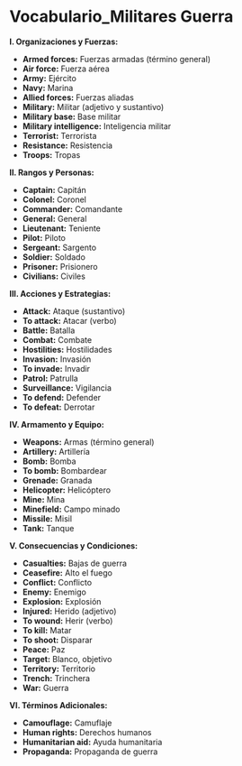 # Vocabulario_Militares Guerra



**I. Organizaciones y Fuerzas:**

*   **Armed forces:** Fuerzas armadas (término general)
*   **Air force:** Fuerza aérea
*   **Army:** Ejército
*   **Navy:** Marina
*   **Allied forces:** Fuerzas aliadas
*   **Military:** Militar (adjetivo y sustantivo)
*   **Military base:** Base militar
*   **Military intelligence:** Inteligencia militar
*   **Terrorist:** Terrorista
*   **Resistance:** Resistencia
*   **Troops:** Tropas

**II. Rangos y Personas:**

*   **Captain:** Capitán
*   **Colonel:** Coronel
*   **Commander:** Comandante
*   **General:** General
*   **Lieutenant:** Teniente
*   **Pilot:** Piloto
*   **Sergeant:** Sargento
*   **Soldier:** Soldado
*   **Prisoner:** Prisionero
*   **Civilians:** Civiles

**III. Acciones y Estrategias:**

*   **Attack:** Ataque (sustantivo)
*   **To attack:** Atacar (verbo)
*   **Battle:** Batalla
*   **Combat:** Combate
*   **Hostilities:** Hostilidades
*   **Invasion:** Invasión
*   **To invade:** Invadir
*   **Patrol:** Patrulla
*   **Surveillance:** Vigilancia
*   **To defend:** Defender
*   **To defeat:** Derrotar

**IV. Armamento y Equipo:**

*   **Weapons:** Armas (término general)
*   **Artillery:** Artillería
*   **Bomb:** Bomba
*   **To bomb:** Bombardear
*   **Grenade:** Granada
*   **Helicopter:** Helicóptero
*   **Mine:** Mina
*   **Minefield:** Campo minado
*   **Missile:** Misil
*   **Tank:** Tanque

**V. Consecuencias y Condiciones:**

*   **Casualties:** Bajas de guerra
*   **Ceasefire:** Alto el fuego
*   **Conflict:** Conflicto
*   **Enemy:** Enemigo
*   **Explosion:** Explosión
*   **Injured:** Herido (adjetivo)
*   **To wound:** Herir (verbo)
*   **To kill:** Matar
*   **To shoot:** Disparar
*   **Peace:** Paz
*   **Target:** Blanco, objetivo
*   **Territory:** Territorio
*   **Trench:** Trinchera
*   **War:** Guerra

**VI. Términos Adicionales:**

*   **Camouflage:** Camuflaje
*   **Human rights:** Derechos humanos
*   **Humanitarian aid:** Ayuda humanitaria
*   **Propaganda:** Propaganda de guerra

